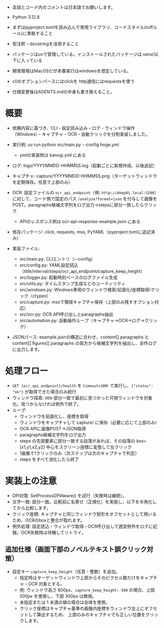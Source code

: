 - 会話とコード内のコメントは日本語でお願いします。
- Python 3.12.8
- まずはpyproject.tomlを読み込んで使用ライブラリ、コードスタイル(ruffルール)に準拠すること
- 型注釈・docstringを活用すること
- パッケージはuvで管理している。インストールされたパッケージは.venv/以下に入っている

- 開発環境はMacOSだが本番実行はwindowsを想定している。
- cliのオプションパースにはclickを http通信にはrequestsを使う
- 仕様変更後はAGENTS.mdの中身も書き換えること。

# 概要

- 依頼内容に基づき、CLI・設定読み込み・ログ・ウィンドウ操作（Windows）・キャプチャ・OCR・自動クリックを分割実装しました。
- 実行例: uv run python src/main.py --config hoge.yml
    - ymlの実装例は kanogi.yml にある
- ログ: logs/YYYYMMDD-HHMMSS.log（起動ごとに新規作成、以後追記）
- キャプチャ: capture/YYYYMMDD-HHMMSS.png（ターゲットウィンドウを定期保存。任意で上部のみ）
- OCR: 設定ファイルの `ocr_api_endpoint`（例: `http://deep01.local:3200`）に対して、コード側で固定のパス `/analyze?format=json` を付与して画像をPOST。paragraphs候補文字列をログ出力→stepsに部分一致したらクリック
    - APIのレスポンス例は ocr-api-response-example.json にある

- 依存パッケージ: click, requests, mss, PyYAML（pyproject.tomlに追記済み）
- 実装ファイル:
    - src/main.py: CLIエントリ（--config）
    - src/config.py: YAML設定読込（title/interval/steps/ocr_api_endpoint/capture_keep_height）
    - src/logger.py: 起動時刻ベースのログファイル生成
    - src/utils.py: タイムスタンプ生成などのユーティリティ
    - src/windows.py: Windows専用のウィンドウ検索/前面化/座標取得/クリック（ctypes）
    - src/capture.py: mssで領域キャプチャ保存（上部のみ残すオプション対応）
    - src/ocr.py: OCR API呼び出しとparagraphs抽出
    - src/automation.py: 自動操作ループ（キャプチャ→OCR→ログ→クリック）
- JSONパース: example.jsonの構造に合わせ、content[].paragraphs と content[].figures[].paragraphs の両方から候補文字列を抽出し、全件ログに出力します。

# 処理フロー

- `GET {ocr_api_endpoint}/health` を `timeout=10秒` で実行し、`{"status": "ok"}` が取得できた場合のみ続行
- ウィンドウ探索: title 部分一致で最初に見つかった可視ウィンドウを対象化。見つからなければ例外で終了。
- ループ:
    - ウィンドウを前面化し、座標を取得
    - ウィンドウをキャプチャして capture/ に保存（必要に応じて上部のみ）
    - OCR APIに画像POST→JSON取得
    - paragraphs候補文字列をログ出力
    - steps の先頭要素に部分一致する段落があれば、その段落の box=[x1,y1,x2,y2] 中心をスクリーン座標に変換して左クリック
    - 1画像で1クリックのみ（次ステップは次のキャプチャで判定）
    - steps をすべて消化したら終了

# 実装上の注意

- DPI対策: SetProcessDPIAware() を試行（失敗時は継続）。
- 文字一致: 部分一致。比較前に名寄せ（正規化）を実施し、以下を半角化してから比較します。
- クリック座標: キャプチャと同じウィンドウ矩形をオフセットとして用いるため、OCRのboxと整合が取れます。
- 例外処理: 設定読込・ウィンドウ取得・OCR呼び出しで適宜例外をログに記録。OCR失敗時は待機してリトライ。

## 追加仕様（画面下部のノベルテキスト誤クリック対策）

- 設定キー `capture_keep_height`（任意・整数）を追加。
  - 指定時はターゲットウィンドウ上部からそのピクセル数だけをキャプチャ・OCR 対象とする。
  - 例: ウィンドウ高さ 800px、`capture_keep_height: 500` の場合、上部 500px を使用し、下部 300px は無視。
  - 未指定または 1 未満の値の場合は全体を使用。
  - クリック座標はキャプチャ基準の画像内座標をウィンドウ左上にオフセットして算出するため、
    上部のみのキャプチャでも正しい位置をクリックします。
